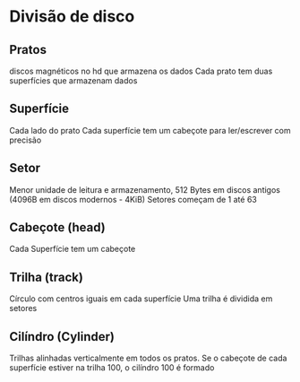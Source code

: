 # Divisão de disco 

## Pratos
discos magnéticos no hd que armazena os dados
Cada prato tem duas superfícies que armazenam dados

## Superfície
Cada lado do prato
Cada superfície tem um cabeçote para ler/escrever com precisão

## Setor
Menor unidade de leitura e armazenamento, 512 Bytes em discos antigos (4096B em discos modernos - 4KiB)
Setores começam de 1 até 63

## Cabeçote (head)
Cada Superfície  tem um cabeçote

## Trilha (track)
Círculo com centros iguais em cada superfície
Uma trilha é dividida em setores

## Cilíndro (Cylinder)
Trilhas alinhadas verticalmente  em todos os pratos. Se o cabeçote de cada superfície estiver na trilha 100, o cilíndro 100 é formado  
